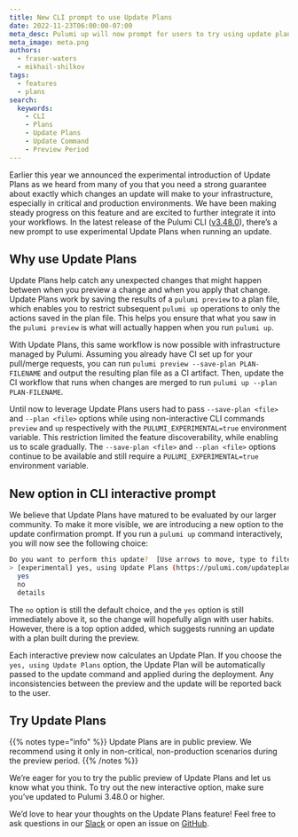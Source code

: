 ```yaml
---
title: New CLI prompt to use Update Plans
date: 2022-11-23T06:00:00-07:00
meta_desc: Pulumi up will now prompt for users to try using update plans.
meta_image: meta.png
authors:
  - fraser-waters
  - mikhail-shilkov
tags:
  - features
  - plans
search:
  keywords:
    - CLI
    - Plans
    - Update Plans
    - Update Command
    - Preview Period
---
```


Earlier this year we announced the experimental introduction of Update Plans as we heard from many of you that you need a strong guarantee about exactly which changes an update will make to your infrastructure, especially in critical and production environments. We have been making steady progress on this feature and are excited to further integrate it into your workflows. In the latest release of the Pulumi CLI ([v3.48.0](https://github.com/pulumi/pulumi/releases/tag/v3.48.0)), there’s a new prompt to use experimental Update Plans when running an update.

## Why use Update Plans

Update Plans help catch any unexpected changes that might happen between when you preview a change and when you apply that change. Update Plans work by saving the results of a `pulumi preview` to a plan file, which enables you to restrict subsequent `pulumi up` operations to only the actions saved in the plan file. ​​This helps you ensure that what you saw in the `pulumi preview` is what will actually happen when you run `pulumi up`.

With Update Plans, this same workflow is now possible with infrastructure managed by Pulumi. Assuming you already have CI set up for your pull/merge requests, you can run `pulumi preview --save-plan PLAN-FILENAME` and output the resulting plan file as a CI artifact. Then, update the CI workflow that runs when changes are merged to run `pulumi up --plan PLAN-FILENAME`.

Until now to leverage Update Plans users had to pass `--save-plan <file>` and `--plan <file>` options while using non-interactive CLI commands `preview` and `up` respectively with the `PULUMI_EXPERIMENTAL=true` environment variable. This restriction limited the feature discoverability, while enabling us to scale gradually. The `--save-plan <file>` and `--plan <file>` options continue to be available and still require a `PULUMI_EXPERIMENTAL=true` environment variable.

## New option in CLI interactive prompt

We believe that Update Plans have matured to be evaluated by our larger community. To make it more visible, we are introducing a new option to the update confirmation prompt. If you run a `pulumi up` command interactively, you will now see the following choice:

```bash
Do you want to perform this update?  [Use arrows to move, type to filter]
> [experimental] yes, using Update Plans (https://pulumi.com/updateplans)
  yes
  no
  details
```

The `no` option is still the default choice, and the `yes` option is still immediately above it, so the change will hopefully align with user habits. However, there is a top option added, which suggests running an update with a plan built during the preview.

Each interactive preview now calculates an Update Plan. If you choose the `yes, using Update Plans` option, the Update Plan will be automatically passed to the update command and applied during the deployment. Any inconsistencies between the preview and the update will be reported back to the user.

## Try Update Plans

{{% notes type="info" %}}
Update Plans are in public preview. We recommend using it only in non-critical, non-production scenarios during the preview period.
{{% /notes %}}

We’re eager for you to try the public preview of Update Plans and let us know what you think. To try out the new interactive option, make sure you’ve updated to Pulumi 3.48.0 or higher.

We’d love to hear your thoughts on the Update Plans feature! Feel free to ask questions in our [Slack](https://slack.pulumi.com/) or open an issue on [GitHub](https://github.com/pulumi/pulumi).
